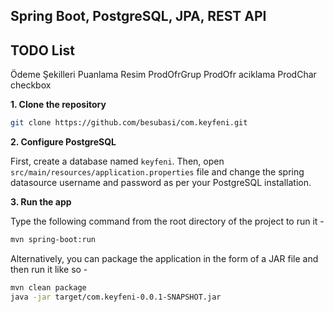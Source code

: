 ## Spring Boot, PostgreSQL, JPA, REST API

## TODO List
Ödeme Şekilleri
Puanlama
Resim
ProdOfrGrup
ProdOfr aciklama
ProdChar checkbox

**1. Clone the repository**

```bash
git clone https://github.com/besubasi/com.keyfeni.git
```

**2. Configure PostgreSQL**

First, create a database named `keyfeni`. Then, open `src/main/resources/application.properties` file and change the spring datasource username and password as per your PostgreSQL installation.

**3. Run the app**

Type the following command from the root directory of the project to run it -

```bash
mvn spring-boot:run
```

Alternatively, you can package the application in the form of a JAR file and then run it like so -

```bash
mvn clean package
java -jar target/com.keyfeni-0.0.1-SNAPSHOT.jar
```